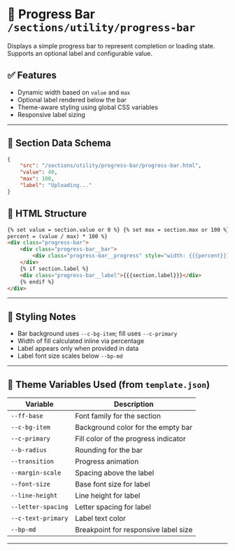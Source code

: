 # 📂 Progress Bar `/sections/utility/progress-bar`

Displays a simple progress bar to represent completion or loading state. Supports an optional label and configurable value.

## ✅ Features

-   Dynamic width based on `value` and `max`
-   Optional label rendered below the bar
-   Theme-aware styling using global CSS variables
-   Responsive label sizing

---

## 🧾 Section Data Schema

```json
{
	"src": "/sections/utility/progress-bar/progress-bar.html",
	"value": 40,
	"max": 100,
	"label": "Uploading..."
}
```

## 🧱 HTML Structure

```html
{% set value = section.value or 0 %} {% set max = section.max or 100 %} {% set
percent = (value / max) * 100 %}
<div class="progress-bar">
	<div class="progress-bar__bar">
		<div class="progress-bar__progress" style="width: {{{percent}}}%"></div>
	</div>
	{% if section.label %}
	<div class="progress-bar__label">{{{section.label}}}</div>
	{% endif %}
</div>
```

---

## 🎨 Styling Notes

-   Bar background uses `--c-bg-item`; fill uses `--c-primary`
-   Width of fill calculated inline via percentage
-   Label appears only when provided in data
-   Label font size scales below `--bp-md`

---

## 🧩 Theme Variables Used (from `template.json`)

| Variable           | Description                          |
| ------------------ | ------------------------------------ |
| `--ff-base`        | Font family for the section          |
| `--c-bg-item`      | Background color for the empty bar   |
| `--c-primary`      | Fill color of the progress indicator |
| `--b-radius`       | Rounding for the bar                 |
| `--transition`     | Progress animation                   |
| `--margin-scale`   | Spacing above the label              |
| `--font-size`      | Base font size for label             |
| `--line-height`    | Line height for label                |
| `--letter-spacing` | Letter spacing for label             |
| `--c-text-primary` | Label text color                     |
| `--bp-md`          | Breakpoint for responsive label size |

---
